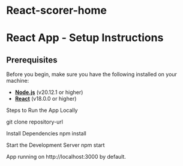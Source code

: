 # React-scorer-home
# React App - Setup Instructions

## Prerequisites

Before you begin, make sure you have the following installed on your machine:

- **[Node.js](https://nodejs.org/)** (v20.12.1 or higher)
- **[React](https://reactjs.org/)** (v18.0.0 or higher)

Steps to Run the App Locally

git clone repository-url

 Install Dependencies
npm install

Start the Development Server
npm start

App running on http://localhost:3000 by default.



